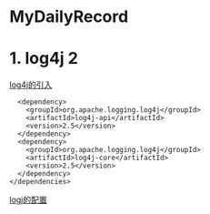 # MyDailyRecord
# 1. log4j 2
[log4j的引入](https://logging.apache.org/log4j/2.x/maven-artifacts.html)    
```<dependencies>
  <dependency>
    <groupId>org.apache.logging.log4j</groupId>
    <artifactId>log4j-api</artifactId>
    <version>2.5</version>
  </dependency>
  <dependency>
    <groupId>org.apache.logging.log4j</groupId>
    <artifactId>log4j-core</artifactId>
    <version>2.5</version>
  </dependency>
</dependencies>
```
[logj的配置](https://logging.apache.org/log4j/2.x/manual/configuration.html)  
